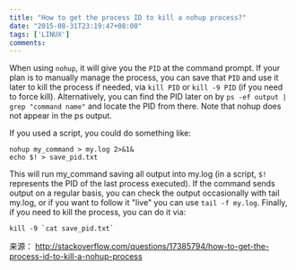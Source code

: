 ```yaml
---
title: "How to get the process ID to kill a nohup process?"
date: "2015-08-31T23:19:47+08:00"
tags: ['LINUX']
comments: 
---
```


When using `nohup`, it will give you the `PID` at the command prompt. If your plan is to manually manage the process, you can save that `PID` and use it later to kill the process if needed, via `kill PID` or `kill -9 PID` (if you need to force kill). Alternatively, you can find the PID later on by `ps -ef output | grep "command name"` and locate the PID from there. Note that nohup does not appear in the ps output.

If you used a script, you could do something like:
```
nohup my_command > my.log 2>&1&
echo $! > save_pid.txt
```
This will run my_command saving all output into my.log (in a script, `$!` represents the PID of the last process executed). If the command sends output on a regular basis, you can check the output occasionally with tail my.log, or if you want to follow it "live" you can use `tail -f my.log`. Finally, if you need to kill the process, you can do it via:
```
kill -9 `cat save_pid.txt`
```
来源： <http://stackoverflow.com/questions/17385794/how-to-get-the-process-id-to-kill-a-nohup-process>
